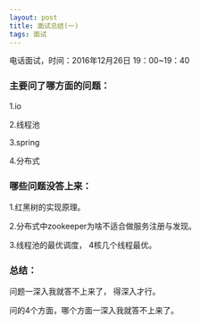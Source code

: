 ```yaml
---
layout: post
title: 面试总结(一)
tags: 面试
---
```


电话面试，时间：2016年12月26日 19：00~19：40

### 主要问了哪方面的问题：
1.io

2.线程池

3.spring

4.分布式

### 哪些问题没答上来：

1.红黑树的实现原理。

2.分布式中zookeeper为啥不适合做服务注册与发现。

3.线程池的最优调度， 4核几个线程最优。

### 总结：
问题一深入我就答不上来了， 得深入才行。

问的4个方面，哪个方面一深入我就答不上来了。



